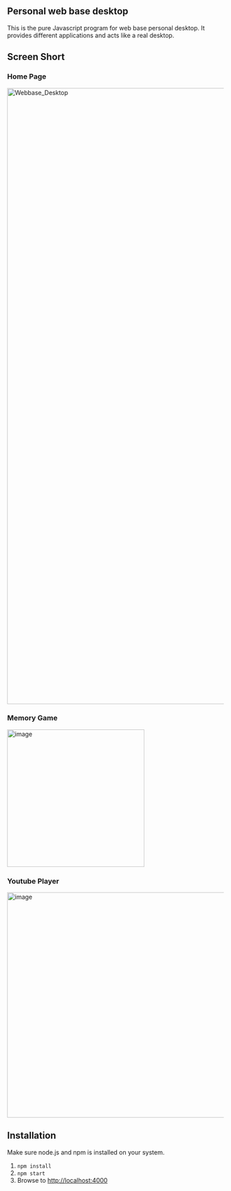 ## Personal web base desktop
This is the pure Javascript program for web base personal desktop. It provides different applications and acts like a real desktop.

## Screen Short
### Home Page
<img width="1430" alt="Webbase_Desktop" src="https://github.com/leekinming1008/webbase_desktop/assets/161342574/f63d7040-49a2-4931-a4bc-59677ddee087">

### Memory Game
<img width="319" alt="image" src="https://github.com/leekinming1008/webbase_desktop/assets/161342574/32762463-5626-465c-8a66-f9bc2ac33916">

### Youtube Player
<img width="523" alt="image" src="https://github.com/leekinming1008/webbase_desktop/assets/161342574/6d8436a8-4c7d-467b-b26d-cab98e7085af">

## Installation
Make sure node.js and npm is installed on your system.

1. `npm install`
2. `npm start`
3. Browse to [http://localhost:4000](http://localhost:4000)
